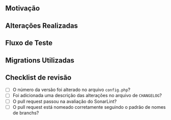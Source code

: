 ## Motivação

## Alterações Realizadas

## Fluxo de Teste

## Migrations Utilizadas

## Checklist de revisão
- [ ] O número da versão foi alterado no arquivo ``` config.php ```?
- [ ] Foi adicionada uma descrição das alterações no arquivo de   ``` CHANGELOG ```?
- [ ] O pull request passou na avaliação do SonarLint?
- [ ] O pull request está nomeado corretamente seguindo o padrão de nomes de branchs?
